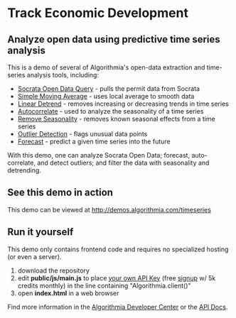 # Track Economic Development

## Analyze open data using predictive time series analysis

This is a demo of several of Algorithmia's open-data extraction and time-series analysis tools, including:
* [Socrata Open Data Query](https://algorithmia.com/algorithms/marksskram/SocrataOpenDataQuery) - pulls the permit data from Socrata
* [Simple Moving Average](https://algorithmia.com/algorithms/timeseries/SimpleMovingAverage) - uses local average to smooth data
* [Linear Detrend](https://algorithmia.com/algorithms/timeseries/LinearDetrend) - removes increasing or decreasing trends in time series
* [Autocorrelate](https://algorithmia.com/algorithms/timeseries/AutoCorrelate) - used to analyze the seasonality of a time series
* [Remove Seasonality](https://algorithmia.com/algorithms/timeseries/RemoveSeasonality) - removes known seasonal effects from a time series
* [Outlier Detection](https://algorithmia.com/algorithms/timeseries/OutlierDetection) - flags unusual data points
* [Forecast](https://algorithmia.com/algorithms/timeseries/Forecast) - predict a given time series into the future

With this demo, one can analyze Socrata Open Data; forecast, auto-correlate, and detect outliers; and filter the data with seasonality and detrending.  

## See this demo in action

This demo can be viewed at http://demos.algorithmia.com/timeseries

## Run it yourself

This demo only contains frontend code and requires no specialized hosting (or even a server).
1. download the repository
2. edit **public/js/main.js** to place [your own API Key](https://algorithmia.com/user#credentials) (free [signup](https://algorithmia.com/?invite=ghsamples) w/ 5k credits monthly) in the line containing "Algorithmia.client()"
3. open **index.html** in a web browser

Find more information in the [Algorithmia Developer Center](http://developers.algorithmia.com) or the [API Docs](http://docs.algorithmia.com/).
